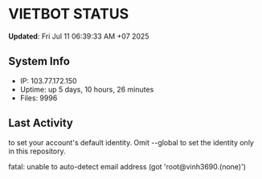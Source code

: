 # VIETBOT STATUS
**Updated**: Fri Jul 11 06:39:33 AM +07 2025

## System Info
- IP: 103.77.172.150
- Uptime: up 5 days, 10 hours, 26 minutes
- Files: 9996

## Last Activity

to set your account's default identity.
Omit --global to set the identity only in this repository.

fatal: unable to auto-detect email address (got 'root@vinh3690.(none)')
